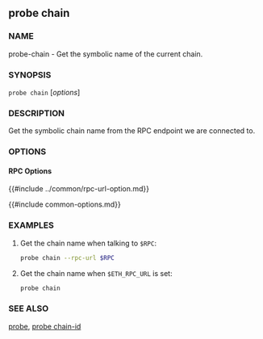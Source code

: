 ## probe chain

### NAME

probe-chain - Get the symbolic name of the current chain.

### SYNOPSIS

``probe chain`` [*options*]

### DESCRIPTION

Get the symbolic chain name from the RPC endpoint we are connected to.

### OPTIONS

#### RPC Options

{{#include ../common/rpc-url-option.md}}

{{#include common-options.md}}

### EXAMPLES

1. Get the chain name when talking to `$RPC`:
    ```sh
    probe chain --rpc-url $RPC
    ```

2. Get the chain name when `$ETH_RPC_URL` is set:
    ```sh
    probe chain
    ```

### SEE ALSO

[probe](./probe.md), [probe chain-id](./probe-chain-id.md)
